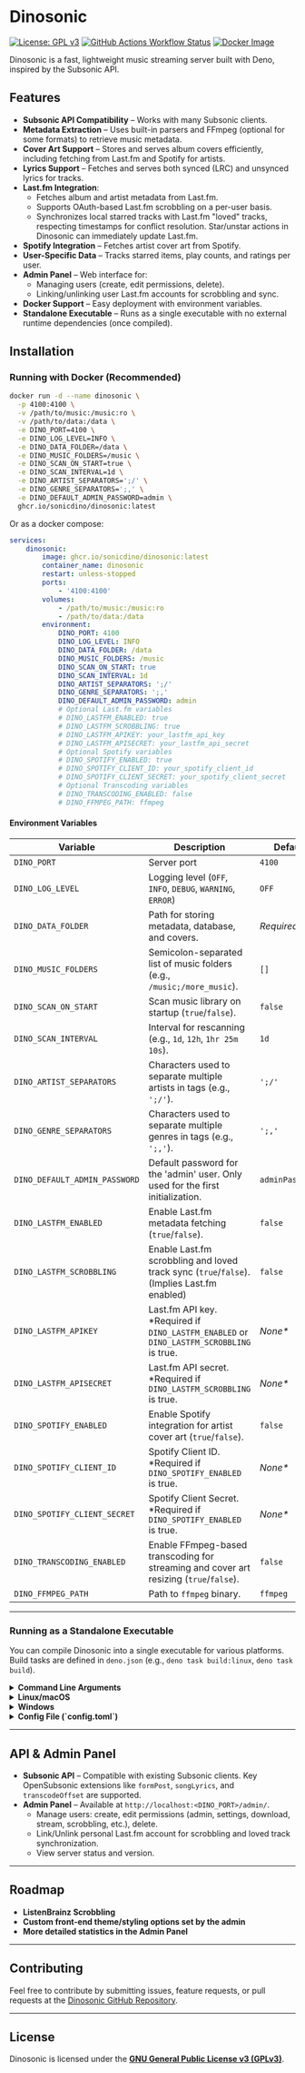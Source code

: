 # Dinosonic
[![License: GPL v3](https://img.shields.io/badge/License-GPLv3-blue.svg?style=flat-square)](https://www.gnu.org/licenses/gpl-3.0)
[![GitHub Actions Workflow Status](https://img.shields.io/github/actions/workflow/status/sonicdino/dinosonic/build-release.yml?style=flat-square&logo=github&label=Build%20and%20Release%20Dinosonic&color=blue)](https://github.com/sonicdino/dinosonic/actions/workflows/build-release.yml)
[![Docker Image](https://img.shields.io/badge/docker-ghcr.io/sonicdino/dinosonic-blue?style=flat-square&logo=docker)](https://github.com/users/sonicdino/packages/container/package/dinosonic)

Dinosonic is a fast, lightweight music streaming server built with Deno,
inspired by the Subsonic API.

## Features

-   **Subsonic API Compatibility** – Works with many Subsonic clients.
-   **Metadata Extraction** – Uses built-in parsers and FFmpeg (optional for some formats) to retrieve music metadata.
-   **Cover Art Support** – Stores and serves album covers efficiently, including fetching from Last.fm and Spotify for artists.
-   **Lyrics Support** – Fetches and serves both synced (LRC) and unsynced lyrics for tracks.
-   **Last.fm Integration**:
    -   Fetches album and artist metadata from Last.fm.
    -   Supports OAuth-based Last.fm scrobbling on a per-user basis.
    -   Synchronizes local starred tracks with Last.fm "loved" tracks, respecting timestamps for conflict resolution. Star/unstar actions in Dinosonic can immediately update Last.fm.
-   **Spotify Integration** – Fetches artist cover art from Spotify.
-   **User-Specific Data** – Tracks starred items, play counts, and ratings per user.
-   **Admin Panel** – Web interface for:
    -   Managing users (create, edit permissions, delete).
    -   Linking/unlinking user Last.fm accounts for scrobbling and sync.
-   **Docker Support** – Easy deployment with environment variables.
-   **Standalone Executable** – Runs as a single executable with no external runtime dependencies (once compiled).

## Installation

### Running with Docker (Recommended)

```sh
docker run -d --name dinosonic \
  -p 4100:4100 \
  -v /path/to/music:/music:ro \
  -v /path/to/data:/data \
  -e DINO_PORT=4100 \
  -e DINO_LOG_LEVEL=INFO \
  -e DINO_DATA_FOLDER=/data \
  -e DINO_MUSIC_FOLDERS=/music \
  -e DINO_SCAN_ON_START=true \
  -e DINO_SCAN_INTERVAL=1d \
  -e DINO_ARTIST_SEPARATORS=';/' \
  -e DINO_GENRE_SEPARATORS=';,' \
  -e DINO_DEFAULT_ADMIN_PASSWORD=admin \
  ghcr.io/sonicdino/dinosonic:latest
```

Or as a docker compose:

```yaml
services:
    dinosonic:
        image: ghcr.io/sonicdino/dinosonic:latest
        container_name: dinosonic
        restart: unless-stopped
        ports:
            - '4100:4100'
        volumes:
            - /path/to/music:/music:ro
            - /path/to/data:/data
        environment:
            DINO_PORT: 4100
            DINO_LOG_LEVEL: INFO
            DINO_DATA_FOLDER: /data
            DINO_MUSIC_FOLDERS: /music
            DINO_SCAN_ON_START: true
            DINO_SCAN_INTERVAL: 1d
            DINO_ARTIST_SEPARATORS: ';/'
            DINO_GENRE_SEPARATORS: ';,'
            DINO_DEFAULT_ADMIN_PASSWORD: admin
            # Optional Last.fm variables
            # DINO_LASTFM_ENABLED: true
            # DINO_LASTFM_SCROBBLING: true
            # DINO_LASTFM_APIKEY: your_lastfm_api_key
            # DINO_LASTFM_APISECRET: your_lastfm_api_secret
            # Optional Spotify variables
            # DINO_SPOTIFY_ENABLED: true
            # DINO_SPOTIFY_CLIENT_ID: your_spotify_client_id
            # DINO_SPOTIFY_CLIENT_SECRET: your_spotify_client_secret
            # Optional Transcoding variables
            # DINO_TRANSCODING_ENABLED: false
            # DINO_FFMPEG_PATH: ffmpeg
```

#### Environment Variables

| Variable                      | Description                                                                              | Default         |
| ----------------------------- | ---------------------------------------------------------------------------------------- | --------------- |
| `DINO_PORT`                   | Server port                                                                              | `4100`          |
| `DINO_LOG_LEVEL`              | Logging level (`OFF`, `INFO`, `DEBUG`, `WARNING`, `ERROR`)                               | `OFF`           |
| `DINO_DATA_FOLDER`            | Path for storing metadata, database, and covers.                                         | _Required_      |
| `DINO_MUSIC_FOLDERS`          | Semicolon-separated list of music folders (e.g., `/music;/more_music`).                  | `[]`            |
| `DINO_SCAN_ON_START`          | Scan music library on startup (`true`/`false`).                                          | `false`         |
| `DINO_SCAN_INTERVAL`          | Interval for rescanning (e.g., `1d`, `12h`, `1hr 25m 10s`).                               | `1d`            |
| `DINO_ARTIST_SEPARATORS`      | Characters used to separate multiple artists in tags (e.g., `';/'`).                      | `';/'`          |
| `DINO_GENRE_SEPARATORS`       | Characters used to separate multiple genres in tags (e.g., `';,'`).                       | `';,'`          |
| `DINO_DEFAULT_ADMIN_PASSWORD` | Default password for the 'admin' user. Only used for the first initialization.           | `adminPassword` |
| `DINO_LASTFM_ENABLED`         | Enable Last.fm metadata fetching (`true`/`false`).                                       | `false`         |
| `DINO_LASTFM_SCROBBLING`      | Enable Last.fm scrobbling and loved track sync (`true`/`false`). (Implies Last.fm enabled) | `false`         |
| `DINO_LASTFM_APIKEY`          | Last.fm API key. \*Required if `DINO_LASTFM_ENABLED` or `DINO_LASTFM_SCROBBLING` is true. | _None\*_        |
| `DINO_LASTFM_APISECRET`       | Last.fm API secret. \*Required if `DINO_LASTFM_SCROBBLING` is true.                      | _None\*_        |
| `DINO_SPOTIFY_ENABLED`        | Enable Spotify integration for artist cover art (`true`/`false`).                        | `false`         |
| `DINO_SPOTIFY_CLIENT_ID`      | Spotify Client ID. \*Required if `DINO_SPOTIFY_ENABLED` is true.                         | _None\*_        |
| `DINO_SPOTIFY_CLIENT_SECRET`  | Spotify Client Secret. \*Required if `DINO_SPOTIFY_ENABLED` is true.                     | _None\*_        |
| `DINO_TRANSCODING_ENABLED`    | Enable FFmpeg-based transcoding for streaming and cover art resizing (`true`/`false`).   | `false`         |
| `DINO_FFMPEG_PATH`            | Path to `ffmpeg` binary.                                                                 | `ffmpeg`        |

---

### Running as a Standalone Executable

You can compile Dinosonic into a single executable for various platforms. Build tasks are defined in `deno.json` (e.g., `deno task build:linux`, `deno task build`).

<details>
<summary><strong>Command Line Arguments</strong></summary>

Dinosonic supports the following command-line arguments:

```sh
dinosonic [OPTIONS...]
```

-   `-h, --help`: Display help and exit.
-   `-v, --version`: Display the current version of Dinosonic.
-   `-c, --config /path/to/config.toml`: Set the config file location. If not provided, Dinosonic will try to use environment variables.

</details>

<details>
<summary><strong>Linux/macOS</strong></summary>

```sh
# Make sure the compiled binary is executable
chmod +x dinosonic-linux-x86 # or dinosonic-mac-x86, etc.

# Run with a config file
./dinosonic-linux-x86 --config /path/to/your/config.toml

# Or run using environment variables (see Docker section for variables)
# export DINO_DATA_FOLDER=/data
# export DINO_MUSIC_FOLDERS=/music
# ... and so on
# ./dinosonic-linux-x86
```

</details>

<details>
<summary><strong>Windows</strong></summary>

```powershell
# Run with a config file
.\dinosonic-win-x86.exe --config "C:\\path\\to\\your\\config.toml"

# Or run using environment variables (see Docker section for variables)
# $env:DINO_DATA_FOLDER = "C:\\dinosonic_data"
# $env:DINO_MUSIC_FOLDERS = "C:\\music"
# ... and so on
# .\\dinosonic-win-x86.exe
```

</details>

<details>
<summary><strong>Config File (`config.toml`)</strong></summary>

If you prefer, you can use a TOML configuration file instead of environment variables when running the standalone executable.

```toml
port = 4100
log_level = "INFO" # Options: "OFF", "DEBUG", "INFO", "WARNING", "ERROR"
data_folder = "/path/to/dataDir"
music_folders = [ "/path/to/music", "/path/to/another/music_folder" ]
default_admin_password = "yourSecureAdminPassword" # Only used on first run
scan_on_start = true
scan_interval = "1d" # e.g., "1d", "12h", "30m"
artist_separators = [";", "/"]
genre_separators = [";", ","]

[transcoding]
enabled = false
ffmpeg_path = "ffmpeg" # Path to ffmpeg binary

[last_fm]
enabled = false # For metadata fetching
enable_scrobbling = false # For scrobbling and loved track sync (implies 'enabled' is true)
api_key = "your_lastfm_api_key"
api_secret = "your_lastfm_api_secret" # Required if enable_scrobbling is true

[spotify]
enabled = false # For artist image fetching
client_id = "your_spotify_client_id"
client_secret = "your_spotify_client_secret"
```

#### Config File Options

| Option                   | Type    | Default         | Description                                                                                        |
| ------------------------ | ------- | --------------- | -------------------------------------------------------------------------------------------------- |
| `port`                   | number  | `4100`          | The port on which Dinosonic runs.                                                                  |
| `log_level`              | string  | `OFF`           | Logging level (e.g., `OFF`, `DEBUG`, `INFO`, `WARNING`, `ERROR`).                                  |
| `data_folder`            | string  | _Required_      | Path to store metadata, database, and covers.                                                      |
| `music_folders`          | array   | `[]`            | List of directories containing music.                                                              |
| `scan_on_start`          | boolean | `false`         | Whether to scan the music library on startup.                                                      |
| `scan_interval`          | string  | `1d`            | Interval for rescanning (e.g., `1d`, `12h`, `30m`, `1h 30m 10s`).                                    |
| `artist_separators`      | array   | `[';', '/']`    | Characters used to split multiple artists in tags.                                                 |
| `genre_separators`       | array   | `[';', ',']`    | Characters used to split multiple genres in tags.                                                  |
| `default_admin_password` | string  | `adminPassword` | The default password for the 'admin' user. Only needed for the first initialization.               |

#### Transcoding Options (`[transcoding]`)

| Option        | Type    | Default  | Description                                                                 |
| ------------- | ------- | -------- | --------------------------------------------------------------------------- |
| `enabled`     | boolean | `false`  | Whether FFmpeg-based transcoding for streaming is enabled. |
| `ffmpeg_path` | string  | `ffmpeg` | Path to the FFmpeg executable.                                              |
<!-- | `enabled`     | boolean | `false`  | Whether FFmpeg-based transcoding for streaming/cover resizing is enabled. | -->

#### Last.fm Options (`[last_fm]`)

| Option              | Type    | Default  | Description                                                                                       |
| ------------------- | ------- | -------- | ------------------------------------------------------------------------------------------------- |
| `enabled`           | boolean | `false`  | Enable Last.fm metadata fetching (artist/album info).                                             |
| `enable_scrobbling` | boolean | `false`  | Enable Last.fm scrobbling and loved track sync. If true, `enabled` is also considered true.        |
| `api_key`           | string  | _None\*_ | Last.fm API key. \*Required if `enabled` or `enable_scrobbling` is true.                          |
| `api_secret`        | string  | _None\*_ | Last.fm API secret. \*Required if `enable_scrobbling` is true for OAuth and signed API calls.     |

#### Spotify Options (`[spotify]`)

| Option          | Type    | Default  | Description                                                                    |
| --------------- | ------- | -------- | ------------------------------------------------------------------------------ |
| `enabled`       | boolean | `false`  | Whether Spotify integration for fetching artist images is enabled.             |
| `client_id`     | string  | _None\*_ | Spotify client ID. \*Required if `enabled` is true.                            |
| `client_secret` | string  | _None\*_ | Spotify client secret. \*Required if `enabled` is true.                        |

</details>

---

## API & Admin Panel

-   **Subsonic API** – Compatible with existing Subsonic clients. Key OpenSubsonic extensions like `formPost`, `songLyrics`, and `transcodeOffset` are supported.
-   **Admin Panel** – Available at `http://localhost:<DINO_PORT>/admin/`.
    -   Manage users: create, edit permissions (admin, settings, download, stream, scrobbling, etc.), delete.
    -   Link/Unlink personal Last.fm account for scrobbling and loved track synchronization.
    -   View server status and version.

---

## Roadmap

-   **ListenBrainz Scrobbling**
-   **Custom front-end theme/styling options set by the admin**
-   **More detailed statistics in the Admin Panel**
<!-- -   **Device-Specific Transcoding Profiles** (currently global or per-request) -->

---

## Contributing

Feel free to contribute by submitting issues, feature requests, or pull requests at the [Dinosonic GitHub Repository](https://github.com/sonicdino/dinosonic).

---

## License

Dinosonic is licensed under the [**GNU General Public License v3 (GPLv3)**](https://www.gnu.org/licenses/gpl-3.0).

